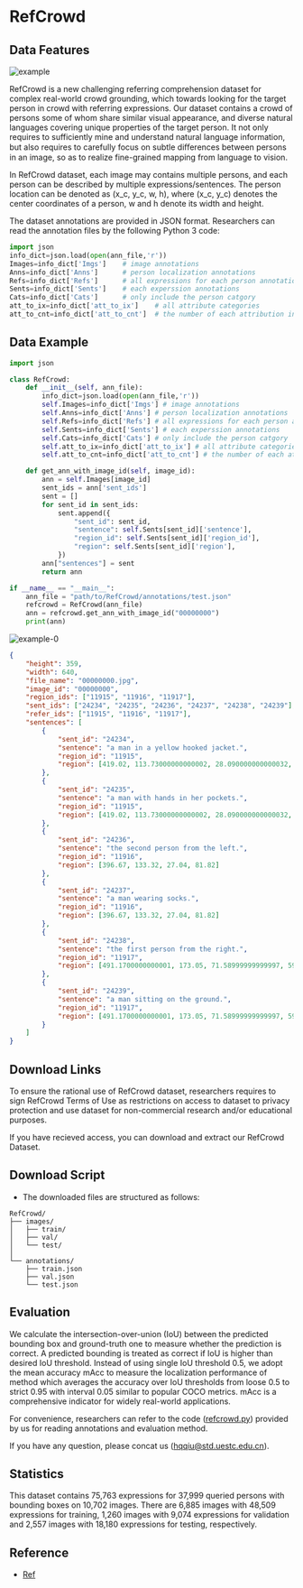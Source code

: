 # RefCrowd

## Data Features

![example](https://ivipclab.github.io/publication_refcrowd/refcrowd/featured_huf60a27559868fd062be844f5da6460c8_111334_720x2500_fit_q75_h2_lanczos.webp)

RefCrowd is a new challenging referring comprehension dataset for complex real-world crowd grounding, which towards looking for the target person in crowd with referring expressions. Our dataset contains a crowd of persons some of whom share similar visual appearance, and diverse natural languages covering unique properties of the target person. It not only requires to sufficiently mine and understand natural language information, but also requires to carefully focus on subtle diﬀerences between persons in an image, so as to realize fine-grained mapping from language to vision.

In RefCrowd dataset, each image may contains multiple persons, and each person can be described by multiple expressions/sentences. The person location can be denoted as (x_c, y_c, w, h), where (x_c, y_c) denotes the center coordinates of a person, w and h denote its width and height.

The dataset annotations are provided in JSON format. Researchers can read the annotation files by the following Python 3 code:

```python
import json
info_dict=json.load(open(ann_file,'r'))
Images=info_dict['Imgs']    # image annotations
Anns=info_dict['Anns']      # person localization annotations
Refs=info_dict['Refs']      # all expressions for each person annotations
Sents=info_dict['Sents']    # each experssion annotations
Cats=info_dict['Cats']      # only include the person catgory
att_to_ix=info_dict['att_to_ix']    # all attribute categories
att_to_cnt=info_dict['att_to_cnt']  # the number of each attribution in RefCrowd
```

## Data Example

```python
import json

class RefCrowd:
    def __init__(self, ann_file):
        info_dict=json.load(open(ann_file,'r'))
        self.Images=info_dict['Imgs'] # image annotations
        self.Anns=info_dict['Anns'] # person localization annotations
        self.Refs=info_dict['Refs'] # all expressions for each person annotations
        self.Sents=info_dict['Sents'] # each experssion annotations
        self.Cats=info_dict['Cats'] # only include the person catgory
        self.att_to_ix=info_dict['att_to_ix'] # all attribute categories
        self.att_to_cnt=info_dict['att_to_cnt'] # the number of each attribution in RefCrowd

    def get_ann_with_image_id(self, image_id):
        ann = self.Images[image_id]
        sent_ids = ann['sent_ids']
        sent = []
        for sent_id in sent_ids:
            sent.append({
                "sent_id": sent_id,
                "sentence": self.Sents[sent_id]['sentence'],
                "region_id": self.Sents[sent_id]['region_id'],
                "region": self.Sents[sent_id]['region'],
            })
        ann["sentences"] = sent
        return ann

if __name__ == "__main__":
    ann_file = "path/to/RefCrowd/annotations/test.json"
    refcrowd = RefCrowd(ann_file)
    ann = refcrowd.get_ann_with_image_id("00000000")
    print(ann)
```
![example-0](https://camo.githubusercontent.com/2a2c1f81f52901902a0f8c29d6e8d1110de7fd630b9f0b88c482d554dbc69367/68747470733a2f2f7831612d616c696f73732e6f73732d636e2d7368656e7a68656e2e616c6979756e63732e636f6d2f536e6970706574734c61622f3230323330363234313631303933302e6a7067)
```json
{
    "height": 359,
    "width": 640,
    "file_name": "00000000.jpg",
    "image_id": "00000000",
    "region_ids": ["11915", "11916", "11917"],
    "sent_ids": ["24234", "24235", "24236", "24237", "24238", "24239"],
    "refer_ids": ["11915", "11916", "11917"],
    "sentences": [
        {
            "sent_id": "24234",
            "sentence": "a man in a yellow hooked jacket.",
            "region_id": "11915",
            "region": [419.02, 113.73000000000002, 28.090000000000032, 111.39999999999999]
        },
        {
            "sent_id": "24235",
            "sentence": "a man with hands in her pockets.",
            "region_id": "11915",
            "region": [419.02, 113.73000000000002, 28.090000000000032, 111.39999999999999]
        },
        {
            "sent_id": "24236",
            "sentence": "the second person from the left.",
            "region_id": "11916",
            "region": [396.67, 133.32, 27.04, 81.82]
        },
        {
            "sent_id": "24237",
            "sentence": "a man wearing socks.",
            "region_id": "11916",
            "region": [396.67, 133.32, 27.04, 81.82]
        },
        {
            "sent_id": "24238",
            "sentence": "the first person from the right.",
            "region_id": "11917",
            "region": [491.1700000000001, 173.05, 71.58999999999997, 59.31]
        },
        {
            "sent_id": "24239",
            "sentence": "a man sitting on the ground.",
            "region_id": "11917",
            "region": [491.1700000000001, 173.05, 71.58999999999997, 59.31]
        }
    ]
}
```

## Download Links

To ensure the rational use of RefCrowd dataset, researchers requires to sign RefCrowd Terms of Use as restrictions on access to dataset to privacy protection and use dataset for non-commercial research and/or educational purposes.

If you have recieved access, you can download and extract our RefCrowd Dataset.

## Download Script

- The downloaded files are structured as follows:

```
RefCrowd/
├── images/
│   ├── train/
│   ├── val/
│   └── test/
│  
└── annotations/
    ├── train.json
    ├── val.json
    └── test.json
```

## Evaluation

We calculate the intersection-over-union (IoU) between the predicted bounding box and ground-truth one to measure whether the prediction is correct. A predicted bounding is treated as correct if IoU is higher than desired IoU threshold. Instead of using single IoU threshold 0.5, we adopt the mean accuracy mAcc to measure the localization performance of method which averages the accuracy over IoU thresholds from loose 0.5 to strict 0.95 with interval 0.05 similar to popular COCO metrics. mAcc is a comprehensive indicator for widely real-world applications.

For convenience, researchers can refer to the code ([refcrowd.py](https://github.com/QiuHeqian/MMDetection-REF)) provided by us for reading annotations and evaluation method.

If you have any question, please concat us (hqqiu@std.uestc.edu.cn).

## Statistics

This dataset contains 75,763 expressions for 37,999 queried persons with bounding boxes on 10,702 images. There are 6,885 images with 48,509 expressions for training, 1,260 images with 9,074 expressions for validation and 2,557 images with 18,180 expressions for testing, respectively.

## Reference

- [Ref](https://ivipclab.github.io/publication_refcrowd/refcrowd/)